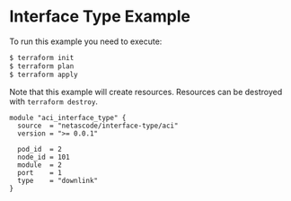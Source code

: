 <!-- BEGIN_TF_DOCS -->
# Interface Type Example

To run this example you need to execute:

```bash
$ terraform init
$ terraform plan
$ terraform apply
```

Note that this example will create resources. Resources can be destroyed with `terraform destroy`.

```hcl
module "aci_interface_type" {
  source  = "netascode/interface-type/aci"
  version = ">= 0.0.1"

  pod_id  = 2
  node_id = 101
  module  = 2
  port    = 1
  type    = "downlink"
}
```
<!-- END_TF_DOCS -->